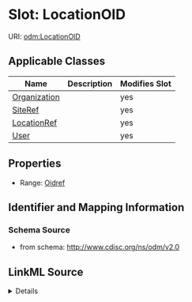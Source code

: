 # Slot: LocationOID

URI: [odm:LocationOID](http://www.cdisc.org/ns/odm/v2.0/LocationOID)



<!-- no inheritance hierarchy -->




## Applicable Classes

| Name | Description | Modifies Slot |
| --- | --- | --- |
[Organization](Organization.md) |  |  yes  |
[SiteRef](SiteRef.md) |  |  yes  |
[LocationRef](LocationRef.md) |  |  yes  |
[User](User.md) |  |  yes  |







## Properties

* Range: [Oidref](Oidref.md)





## Identifier and Mapping Information







### Schema Source


* from schema: http://www.cdisc.org/ns/odm/v2.0




## LinkML Source

<details>
```yaml
name: LocationOID
from_schema: http://www.cdisc.org/ns/odm/v2.0
rank: 1000
alias: LocationOID
domain_of:
- Organization
- SiteRef
- LocationRef
- User
range: oidref

```
</details>